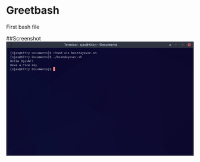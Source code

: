 # Greetbash
First bash file

##Screenshot
![alt text](https://github.com/OjashKush/greetbash/blob/main/Screenshot_bestdayever.png)
